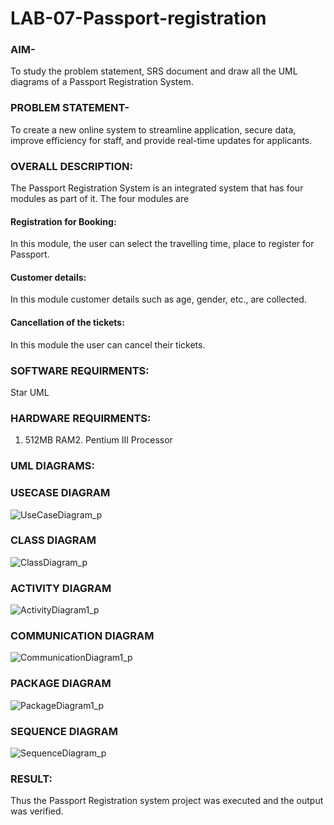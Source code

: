# LAB-07-Passport-registration

### AIM-
To study the problem statement, SRS document and draw all the UML diagrams of a
Passport Registration System.

### PROBLEM STATEMENT-
To create a new online system to streamline application, secure data, improve efficiency for staff, and provide real-time updates for applicants.

### OVERALL DESCRIPTION:
The Passport Registration System is an integrated system that has four modules as part of
it. The four modules are
#### Registration for Booking:
In this module, the user can select the travelling time, place to register for Passport.
#### Customer details:
In this module customer details such as age, gender, etc., are collected.
#### Cancellation of the tickets:
In this module the user can cancel their tickets.
### SOFTWARE REQUIRMENTS:
Star UML
### HARDWARE REQUIRMENTS:
1. 512MB RAM2. Pentium III Processor

### UML DIAGRAMS:

### USECASE DIAGRAM

![UseCaseDiagram_p](https://github.com/user-attachments/assets/8c4e2745-6aa4-4699-849c-2971d68e9ee9)

### CLASS DIAGRAM
![ClassDiagram_p](https://github.com/user-attachments/assets/b91f369b-9c06-4420-b821-962782f4cfe4)


### ACTIVITY DIAGRAM
![ActivityDiagram1_p](https://github.com/user-attachments/assets/a26513fc-496f-4d69-9ea8-6dea6fa722c7)


### COMMUNICATION DIAGRAM

![CommunicationDiagram1_p](https://github.com/user-attachments/assets/74b86a15-34b6-4cac-bd7d-f346013255a6)

### PACKAGE DIAGRAM
![PackageDiagram1_p](https://github.com/user-attachments/assets/6608d14b-1090-43bc-8da3-0f1aeb9da636)


### SEQUENCE DIAGRAM

![SequenceDiagram_p](https://github.com/user-attachments/assets/5a5ca881-b7e3-4fd0-bd99-91e6115cc948)








### RESULT:
Thus the Passport Registration system project was executed and the output was verified.

